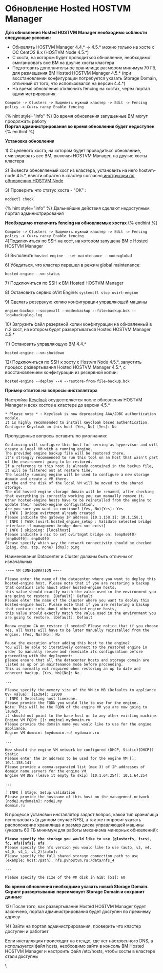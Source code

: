 # Обновление Hosted HOSTVM Manager

**Для обновления Hosted HOSTVM Manager необходимо соблюсти следующие условия:**

* Обновлять HOSTVM Manager 4.4.\* -> 4.5.\* можно только на хосте с ОС CentOS 8.x (HOSTVM Node 4.5.\*)
* С хоста, на котором будет проводиться обновление, необходимо смигрировать все ВМ на другие хосты кластера
* Подготовить дополнительное хранилище размером минимум 70 Гб, для размещения ВМ Hosted HOSTVM Manager 4.5.\* (при восстановлении конфигурации потребуется указать Storage Domain, отличный от того, что использовался на версии 4.4.\*)
* На время обновления отключить fencing на хостах, через портал администрирования:

`Compute -> Clusters -> Выделить нужный кластер -> Edit -> Fencing policy -> Снять галку Enable fencing`

{% hint style="info" %}
Во время обновления запущенные ВМ могут продолжать работу\
**Портал администрирования во время обновления будет недоступен**
{% endhint %}

**Установка обновления**

1\) С целевого хоста, на котором будет проводиться обновление, смигрировать все ВМ, включая HOSTVM Manager, на другие хосты кластера

2\) Вывести обновляемый хост из кластера, установить на него hostvm-node 4.5.\*, ввести обратно в кластер согласно[ инструкции по обновлению HOSTVM Node](obnovlenie-hostvm-node.md)​

3\) Проверить что статус хоста - "ОК" :

`nodectl check`

{% hint style="info" %}
Дальнейшие действия сделают недоступным портал администрирования

**Необходимо отключить fencing на обновляемых хостах**
{% endhint %}

`Compute -> Clusters -> Выделить нужный кластер -> Edit -> Fencing policy -> Снять галку Enable fencing`\
4\)Подключиться по SSH на хост, на котором запущена ВМ с Hosted HOSTVM Manager

5\) Выполнить `hosted-engine --set-maintenance --mode=global`

6\) Убедиться, что кластер перешел в режим global maintenance:

`hosted-engine --vm-status`

7\) Подключиться по SSH к ВМ Hosted HOSTVM Manager

8\) Остановить сервис oVirt Engine: `systemctl stop ovirt-engine`

9\) Сделать резервную копию конфигурации управляющей машины

`engine-backup --scope=all --mode=backup --file=backup.bck --log=backuplog.log`

10\) Загрузить файл резервной копии конфигурации на обновленный в п.2 хост, на котором будет развертываться Hosted HOSTVM Manager 4.5.\*

11\) Остановить управляющую ВМ 4.4.\*

`hosted-engine --vm-shutdown`

12\) Подключиться по SSH к хосту с Hostvm Node 4.5.\*, запустить процесс развертывания Hosted HOSTVM Manager 4.5.\*, с восстановлением конфигурации из резервной копии:

`hosted-engine --deploy --4 --restore-from-file=backup.bck`

**Пример ответов на вопросы инсталлятора**

Настройка [Keycloak](../ustanovka-keycloak-hostvm-4.5.md) осуществляется после обновления HOSTVM Manager и всех хостов в кластере до версии 4.5.\*

```
* Please note * : Keycloak is now deprecating AAA/JDBC authentication module.
It is highly recommended to install Keycloak based authentication.
Configure Keycloak on this host (Yes, No) [Yes]: No
```

Пропущенные вопросы оставить по умолчанию:

```
Continuing will configure this host for serving as hypervisor and will create a local VM with a running engine.
The provided engine backup file will be restored there,
it's strongly recommended to run this tool on an host that wasn't part of the environment going to be restored.
If a reference to this host is already contained in the backup file, it will be filtered out at restore time.
The locally running engine will be used to configure a new storage domain and create a VM there.
At the end the disk of the local VM will be moved to the shared storage.
The old hosted-engine storage domain will be renamed, after checking that everything is correctly working you can manually remove it.
Other hosted-engine hosts have to be reinstalled from the engine to update their hosted-engine configuration.
Are you sure you want to continue? (Yes, No)[Yes]: Yes
[ INFO ] Bridge ovirtmgmt already created
Please indicate the gateway IP address [10.1.158.1]: 10.1.158.1
[ INFO ] TASK [ovirt.hosted_engine_setup : Validate selected bridge interface if management bridge does not exist]
[ INFO ] skipping: [localhost]
Please indicate a nic to set ovirtmgmt bridge on: (enp8s0f0) [enp8s0f0]: enp8s0f0
Please specify which way the network connectivity should be checked (ping, dns, tcp, none) [dns]: ping
```

Наименования Datacenter и Cluster должны быть отличны от изначальных

```
--== VM CONFIGURATION ==--
​
Please enter the name of the datacenter where you want to deploy this hosted-engine host. Please note that if you are restoring a backup that contains info about other hosted-engine hosts,
this value should exactly match the value used in the environment you are going to restore. [Default]: Default
Please enter the name of the cluster where you want to deploy this hosted-engine host. Please note that if you are restoring a backup that contains info about other hosted-engine hosts,
this value should exactly match the value used in the environment you are going to restore. [Default]: Default
​
Renew engine CA on restore if needed? Please notice that if you choose Yes, all hosts will have to be later manually reinstalled from the engine. (Yes, No)[No]: No
​
Pause the execution after adding this host to the engine?
You will be able to iteratively connect to the restored engine in order to manually review and remediate its configuration before proceeding with the deployment:
please ensure that all the datacenter hosts and storage domain are listed as up or in maintenance mode before proceeding.
This is normally not required when restoring an up to date and coherent backup. (Yes, No)[No]: No
​
...
​
Please specify the memory size of the VM in MB (Defaults to appliance OVF value): [16384]: 12000
[ INFO ] Detecting host timezone.
Please provide the FQDN you would like to use for the engine.
Note: This will be the FQDN of the engine VM you are now going to launch,
it should not point to the base host or to any other existing machine.
Engine VM FQDN: []: engine1.mydomain.ru
Please provide the domain name you would like to use for the engine appliance.
Engine VM domain: [mydomain.ru] mydomain.ru
​
...
​
How should the engine VM network be configured (DHCP, Static)[DHCP]? Static
Please enter the IP address to be used for the engine VM []: 10.1.158.141
Please provide a comma-separated list (max 3) of IP addresses of domain name servers for the engine VM
Engine VM DNS (leave it empty to skip) [10.1.64.254]: 10.1.64.254
​
...
​
[ INFO ] Stage: Setup validation
Please provide the hostname of this host on the management network [node2.mydomain]: node2.my
domain.ru

```

В процессе установки инсталлятор задаст вопрос, какой тип хранилища использовать (в данном случае NFS), а так же попросит указать расположение хранилища и размер диска управляющей машины (указать 60 ГБ минимум для работы механизма минорных обновлений):

<pre><code><strong>Please specify the storage you would like to use (glusterfs, iscsi, fc, nfs)[nfs]: nfs
</strong>Please specify the nfs version you would like to use (auto, v3, v4, v4_0, v4_1, v4_2)[auto]:
Please specify the full shared storage connection path to use (example: host:/path): nfs.pvhostvm.ru:/data/nfs_4

...

Please specify the size of the VM disk in GiB: [51]: 60
</code></pre>

**Во время обновления необходимо указать новый Storage Domain. Скрипт развертывания переименует Storage Domain и сохранит данные**

13\) После того, как развертывание Hosted HOSTVM Manager будет закончено, портал администрирования будет доступен по прежнему адресу

14\) Зайти на портал администрирования, проверить что кластер доступен и работает

Если инсталляция происходит на стенде, где нет настроенного DNS, а используется файл hosts, необходимо зайти в консоль ВМ Hosted HOSTVM Manager и настроить файл /etc/hosts, чтобы хосты в кластере стали доступны

\
